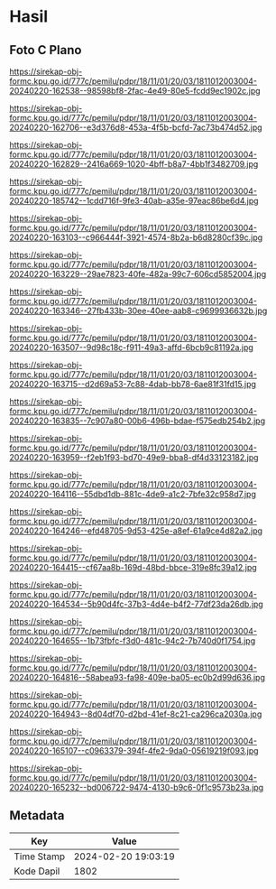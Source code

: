 # Hasil

## Foto C Plano

https://sirekap-obj-formc.kpu.go.id/777c/pemilu/pdpr/18/11/01/20/03/1811012003004-20240220-162538--98598bf8-2fac-4e49-80e5-fcdd9ec1902c.jpg

https://sirekap-obj-formc.kpu.go.id/777c/pemilu/pdpr/18/11/01/20/03/1811012003004-20240220-162706--e3d376d8-453a-4f5b-bcfd-7ac73b474d52.jpg

https://sirekap-obj-formc.kpu.go.id/777c/pemilu/pdpr/18/11/01/20/03/1811012003004-20240220-162829--2416a669-1020-4bff-b8a7-4bb1f3482709.jpg

https://sirekap-obj-formc.kpu.go.id/777c/pemilu/pdpr/18/11/01/20/03/1811012003004-20240220-185742--1cdd716f-9fe3-40ab-a35e-97eac86be6d4.jpg

https://sirekap-obj-formc.kpu.go.id/777c/pemilu/pdpr/18/11/01/20/03/1811012003004-20240220-163103--c966444f-3921-4574-8b2a-b6d8280cf39c.jpg

https://sirekap-obj-formc.kpu.go.id/777c/pemilu/pdpr/18/11/01/20/03/1811012003004-20240220-163229--29ae7823-40fe-482a-99c7-606cd5852004.jpg

https://sirekap-obj-formc.kpu.go.id/777c/pemilu/pdpr/18/11/01/20/03/1811012003004-20240220-163346--27fb433b-30ee-40ee-aab8-c9699936632b.jpg

https://sirekap-obj-formc.kpu.go.id/777c/pemilu/pdpr/18/11/01/20/03/1811012003004-20240220-163507--9d98c18c-f911-49a3-affd-6bcb9c81192a.jpg

https://sirekap-obj-formc.kpu.go.id/777c/pemilu/pdpr/18/11/01/20/03/1811012003004-20240220-163715--d2d69a53-7c88-4dab-bb78-6ae81f31fd15.jpg

https://sirekap-obj-formc.kpu.go.id/777c/pemilu/pdpr/18/11/01/20/03/1811012003004-20240220-163835--7c907a80-00b6-496b-bdae-f575edb254b2.jpg

https://sirekap-obj-formc.kpu.go.id/777c/pemilu/pdpr/18/11/01/20/03/1811012003004-20240220-163959--f2eb1f93-bd70-49e9-bba8-df4d33123182.jpg

https://sirekap-obj-formc.kpu.go.id/777c/pemilu/pdpr/18/11/01/20/03/1811012003004-20240220-164116--55dbd1db-881c-4de9-a1c2-7bfe32c958d7.jpg

https://sirekap-obj-formc.kpu.go.id/777c/pemilu/pdpr/18/11/01/20/03/1811012003004-20240220-164246--efd48705-9d53-425e-a8ef-61a9ce4d82a2.jpg

https://sirekap-obj-formc.kpu.go.id/777c/pemilu/pdpr/18/11/01/20/03/1811012003004-20240220-164415--cf67aa8b-169d-48bd-bbce-319e8fc39a12.jpg

https://sirekap-obj-formc.kpu.go.id/777c/pemilu/pdpr/18/11/01/20/03/1811012003004-20240220-164534--5b90d4fc-37b3-4d4e-b4f2-77df23da26db.jpg

https://sirekap-obj-formc.kpu.go.id/777c/pemilu/pdpr/18/11/01/20/03/1811012003004-20240220-164655--1b73fbfc-f3d0-481c-94c2-7b740d0f1754.jpg

https://sirekap-obj-formc.kpu.go.id/777c/pemilu/pdpr/18/11/01/20/03/1811012003004-20240220-164816--58abea93-fa98-409e-ba05-ec0b2d99d636.jpg

https://sirekap-obj-formc.kpu.go.id/777c/pemilu/pdpr/18/11/01/20/03/1811012003004-20240220-164943--8d04df70-d2bd-41ef-8c21-ca296ca2030a.jpg

https://sirekap-obj-formc.kpu.go.id/777c/pemilu/pdpr/18/11/01/20/03/1811012003004-20240220-165107--c0963379-394f-4fe2-9da0-05619219f093.jpg

https://sirekap-obj-formc.kpu.go.id/777c/pemilu/pdpr/18/11/01/20/03/1811012003004-20240220-165232--bd006722-9474-4130-b9c6-0f1c9573b23a.jpg


## Metadata

| Key        | Value               |
| ---------- | ------------------- |
| Time Stamp | 2024-02-20 19:03:19 |
| Kode Dapil | 1802                |




